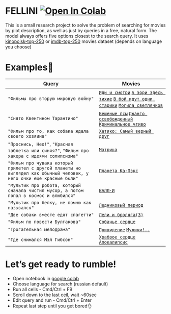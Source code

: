 # FELLINI [![Open In Colab](https://colab.research.google.com/assets/colab-badge.svg)](https://colab.research.google.com/github/madmaxeatfax/fellini/blob/master/search.ipynb)

This is a small research project to solve the problem of searching for movies by plot description, as well as just by queries in a free, natural form. The model always offers five options closest to the search query. It uses [kinopoisk-top-250](https://www.kinopoisk.ru/lists/top250/?tab=all) or [imdb-top-250](https://www.imdb.com/chart/top/) movies dataset (depends on language you choose)

# Examples🧐

| Query | Movies |
| ------ | ------ |
| `"Фильмы про вторую мировую войну"` | [`Иди и смотри`][goandsee] [`А зори здесь тихие`][zori] [`В бой идут одни старики`][stariki] [`Могила светлячков`][svetlyachki] |
| `"Снято Квентином Тарантино"` | [`Бешеные псы`][psi] [`Джанго освобожденный`][django] [`Криминальное чтиво`][chtivo] |
| `"Фильм про то, как собака ждала своего хозяина"` | [`Хатико: Самый верный друг`][hatiko] |
| `"Проснись, Нео!"`, `"Красная таблетка или синяя?"`, `"Фильм про хакера с идеями солипсизма"` | [`Матрица`][matrix] |
| `"Фильм про чувака который прилетел с другой планеты но выглядел как обычный человек, у него очки еще красные были"` | [`Планета Ка-Пэкс`][kapec] |
| `"Мультик про робота, который сначала чистил мусор, а потом попал в космос и влюбился"` | [`ВАЛЛ·И`][valli] |
| `"Мультик про белку, не помню как назывался"` | [`Ледниковый период`][period] |
| `"Две собаки вместе едят спагетти"` | [`Леди и бродяга(3)`][lady] |
| `"Фильм по повести Булгакова"` | [`Собачье сердце`][sobach] |
| `"Трогательная мелодрама"` | [`Привидение`][privedenie] [`Мужики!..`][nuts] |
| `"Где снимался Мэл Гибсон"` | [`Храброе сердце`][serce] [`Апокалипсис`][apokalipsys] |

[//]: #
   [goandsee]: <https://www.kinopoisk.ru/film/42571>
   [zori]: <https://www.kinopoisk.ru/film/43395>
   [stariki]: <https://www.kinopoisk.ru/film/25108>
   [svetlyachki]: <https://www.kinopoisk.ru/film/8219>
   [psi]: <https://www.kinopoisk.ru/film/394>
   [django]: <https://www.kinopoisk.ru/film/586397>
   [chtivo]: <https://www.kinopoisk.ru/film/342>
   [hatiko]: <https://www.kinopoisk.ru/film/387556>
   [matrix]: <https://www.kinopoisk.ru/film/301>
   [kapec]: <https://www.kinopoisk.ru/film/723>
   [valli]: <https://www.kinopoisk.ru/film/279102>
   [period]: <https://www.kinopoisk.ru/film/707>
   [lady]: <https://www.kinopoisk.ru/film/8227>
   [sobach]: <https://www.kinopoisk.ru/film/77335>
   [privedenie]: <https://www.kinopoisk.ru/film/1991>
   [nuts]: <https://www.kinopoisk.ru/film/46745>
   [serce]: <https://www.kinopoisk.ru/film/399>
   [apokalipsys]: <https://www.kinopoisk.ru/film/160977>


# Let’s get ready to rumble!

- Open notebook in [google colab](https://colab.research.google.com/github/madmaxeatfax/fellini/blob/master/search.ipynb)
- Choose language for search (russian default)
- Run all cells - Cmd/Ctrl + F9
- Scroll down to the last ceil, wait ~60sec
- Edit query and run - Cmd/Ctrl + Enter
- Repeat last step until you get bored👌
